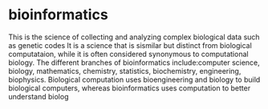 # bioinformatics
This is the science of collecting and analyzing complex biological data such as genetic codes
It is a science that is sismilar but distinct from biological computataion, while it is often considered synonymous to computational biology.
The different branches of bioinformatics include:computer science, biology, mathematics, chemistry, statistics, biochemistry, engineering, biophysics.
Biological computation uses bioengineering and biology to build biological computers, whereas bioinformatics uses computation to better understand biolog
